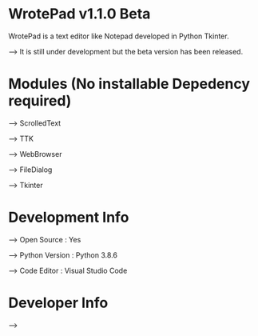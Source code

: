 # WrotePad v1.1.0 Beta
WrotePad is a text editor like Notepad developed in Python Tkinter. 

--> It is still under development but the beta version has been released.

# Modules (No installable Depedency required)
--> ScrolledText

--> TTK

--> WebBrowser

--> FileDialog

--> Tkinter

# Development Info

--> Open Source : Yes

--> Python Version : Python 3.8.6

--> Code Editor    : Visual Studio Code

# Developer Info 

--> 
